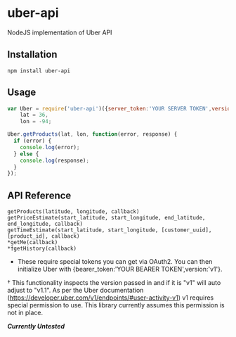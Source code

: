 uber-api
====

NodeJS implementation of Uber API

## Installation
```
npm install uber-api
```

## Usage
```javascript
var Uber = require('uber-api')({server_token:'YOUR SERVER TOKEN',version:'v1'}),
    lat = 36,
    lon = -94;

Uber.getProducts(lat, lon, function(error, response) {
  if (error) {
    console.log(error);
  } else {
    console.log(response);
  }
});
```

## API Reference
```
getProducts(latitude, longitude, callback)
getPriceEstimate(start_latitude, start_longitude, end_latitude, end_longitude, callback)
getTimeEstimate(start_latitude, start_longitude, [customer_uuid], [product_id], callback)
*getMe(callback)
*†getHistory(callback)
```

* These require special tokens you can get via OAuth2.  You can then initialize Uber with {bearer_token:'YOUR BEARER TOKEN',version:'v1'}.

† This functionality inspects the version passed in and if it is "v1" will auto adjust to "v1.1".  As per the Uber documentation (https://developer.uber.com/v1/endpoints/#user-activity-v1) v1 requires special permission to use. This library currently assumes this permission is not in place.


***Currently Untested***